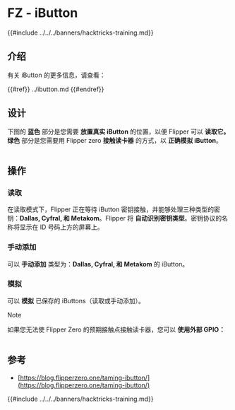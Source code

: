 # FZ - iButton

{{#include ../../../banners/hacktricks-training.md}}

## 介绍

有关 iButton 的更多信息，请查看：

{{#ref}}
../ibutton.md
{{#endref}}

## 设计

下图的 **蓝色** 部分是您需要 **放置真实 iButton** 的位置，以便 Flipper 可以 **读取它。** **绿色** 部分是您需要用 Flipper zero **接触读卡器** 的方式，以 **正确模拟 iButton**。

<figure><img src="../../../images/image (565).png" alt=""><figcaption></figcaption></figure>

## 操作

### 读取

在读取模式下，Flipper 正在等待 iButton 密钥接触，并能够处理三种类型的密钥：**Dallas, Cyfral, 和 Metakom**。Flipper 将 **自动识别密钥类型**。密钥协议的名称将显示在 ID 号码上方的屏幕上。

### 手动添加

可以 **手动添加** 类型为：**Dallas, Cyfral, 和 Metakom** 的 iButton。

### **模拟**

可以 **模拟** 已保存的 iButtons（读取或手动添加）。

> [!NOTE]
> 如果您无法使 Flipper Zero 的预期接触点接触读卡器，您可以 **使用外部 GPIO：**

<figure><img src="../../../images/image (138).png" alt=""><figcaption></figcaption></figure>

## 参考

- [https://blog.flipperzero.one/taming-ibutton/](https://blog.flipperzero.one/taming-ibutton/)

{{#include ../../../banners/hacktricks-training.md}}
